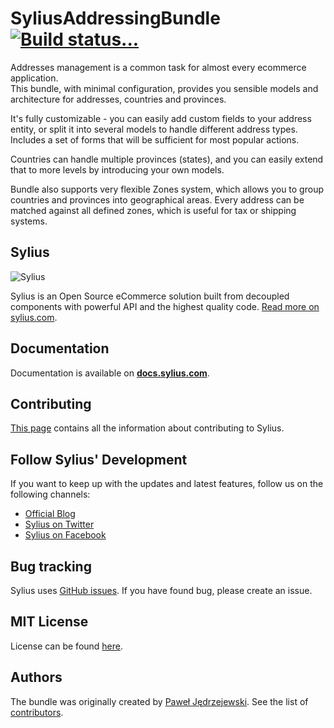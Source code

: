 SyliusAddressingBundle [![Build status...](https://secure.travis-ci.org/Sylius/SyliusAddressingBundle.png?branch=master)](https://travis-ci.org/Sylius/SyliusAddressingBundle)
======================

Addresses management is a common task for almost every ecommerce application.  
This bundle, with minimal configuration, provides you sensible models and architecture for addresses, countries and provinces.

It's fully customizable - you can easily add custom fields to your address entity, or split it into several models to handle different address types.
Includes a set of forms that will be sufficient for most popular actions.

Countries can handle multiple provinces (states), and you can easily extend that to more levels by introducing your own models.

Bundle also supports very flexible Zones system, which allows you to group countries and provinces into geographical areas.
Every address can be matched against all defined zones, which is useful for tax or shipping systems.

Sylius
------

![Sylius](https://demo.sylius.com/assets/admin/img/logo.png)

Sylius is an Open Source eCommerce solution built from decoupled components with powerful API and the highest quality code. [Read more on sylius.com](https://sylius.com).

Documentation
-------------

Documentation is available on [**docs.sylius.com**](https://docs.sylius.com/en/latest/components_and_bundles/bundles/SyliusAddressingBundle/index.html).

Contributing
------------

[This page](https://docs.sylius.com/en/latest/contributing/index.html) contains all the information about contributing to Sylius.

Follow Sylius' Development
--------------------------

If you want to keep up with the updates and latest features, follow us on the following channels:

* [Official Blog](https://sylius.com/blog)
* [Sylius on Twitter](https://twitter.com/Sylius)
* [Sylius on Facebook](https://facebook.com/SyliusEcommerce)

Bug tracking
------------

Sylius uses [GitHub issues](https://github.com/Sylius/Sylius/issues).
If you have found bug, please create an issue.

MIT License
-----------

License can be found [here](https://github.com/Sylius/Sylius/blob/master/LICENSE).

Authors
-------

The bundle was originally created by [Paweł Jędrzejewski](https://pjedrzejewski.com).
See the list of [contributors](https://github.com/Sylius/Sylius/contributors).
